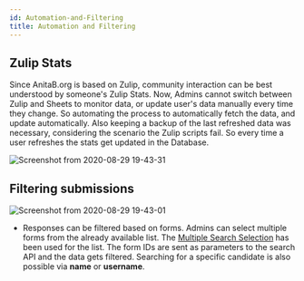 ```yaml
---
id: Automation-and-Filtering
title: Automation and Filtering
---
```


## Zulip Stats

Since AnitaB.org is based on Zulip, community interaction can be best understood by someone's Zulip Stats. Now, Admins cannot switch between Zulip and Sheets to monitor data, or update user's data manually every time they change. So automating the process to automatically fetch the data, and update automatically. Also keeping a backup of the last refreshed data was necessary, considering the scenario the Zulip scripts fail. So every time a user refreshes the stats get updated in the Database.

![Screenshot from 2020-08-29 19-43-31](https://user-images.githubusercontent.com/43119923/91638991-010abf00-ea31-11ea-9b29-bf34126cab1e.png)

## Filtering submissions

![Screenshot from 2020-08-29 19-43-01](https://user-images.githubusercontent.com/43119923/91639030-462ef100-ea31-11ea-8760-2d70a5e3cf54.png)

- Responses can be filtered based on forms. Admins can select multiple forms from the already available list. The [Multiple Search Selection](https://react.semantic-ui.com/modules/dropdown/#types-multiple-search-selection) has been used for the list. The form IDs are sent as parameters to the search API and the data gets filtered. Searching for a specific candidate is also possible via **name** or **username**.
